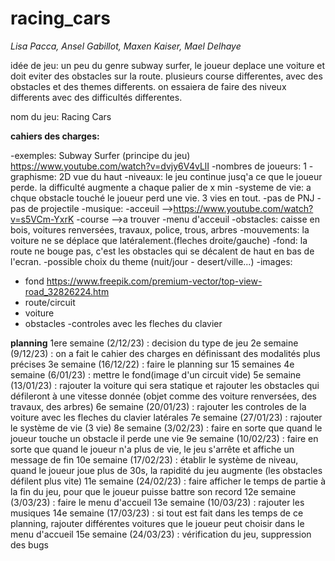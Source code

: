 # racing_cars

*Lisa Pacca, Ansel Gabillot, Maxen Kaiser, Mael Delhaye*

idée de jeu:
  un peu du genre subway surfer, le joueur deplace une voiture et doit eviter des obstacles sur la route. 
  plusieurs course differentes, avec des obstacles et des themes differents.
  on essaiera de faire des niveux differents avec des difficultés differentes. 
  
nom du jeu: Racing Cars 

**cahiers des charges:**

  -exemples: Subway Surfer (principe du jeu)  https://www.youtube.com/watch?v=dvjy6V4vLlI
  -nombres de joueurs: 1
  -graphisme: 2D vue du haut
  -niveaux: le jeu continue jusq'a ce que le joueur perde. la difficulté augmente a chaque palier de x min
  -systeme de vie: a chque obstacle touché le joueur perd une vie. 3 vies en tout. 
  -pas de PNJ
  -pas de projectile 
  -musique: 
    -acceuil -->https://www.youtube.com/watch?v=s5VCm-YxrK
   -course -->a trouver
  -menu d'acceuil
  -obstacles: caisse en bois, voitures renversées, travaux, police, trous, arbres
  -mouvements: la voiture ne se déplace que latéralement.(fleches droite/gauche)
  -fond:  la route ne bouge pas, c'est les obstacles qui se décalent de haut en bas de l'ecran. 
  -possible choix du theme (nuit/jour - desert/ville...)
  -images:
   - fond  https://www.freepik.com/premium-vector/top-view-road_32826224.htm
   - route/circuit
   - voiture
   - obstacles
  -controles avec les fleches du clavier

**planning**
1ere semaine (2/12/23) : decision du type de jeu
2e semaine (9/12/23) : on a fait le cahier des charges en définissant des modalités plus précises
3e semaine (16/12/22) : faire le planning sur 15 semaines 
4e semaine (6/01/23) : mettre le fond(image d'un circuit vide)
5e semaine (13/01/23) : rajouter la voiture qui sera statique et rajouter les obstacles qui défileront à une vitesse donnée (objet comme des voiture renversées, des travaux, des arbres)
6e semaine (20/01/23) : rajouter les controles de la voiture avec les fleches du clavier latérales
7e semaine (27/01/23) : rajouter le système de vie (3 vie)
8e semaine (3/02/23) : faire en sorte que quand le joueur touche un obstacle il perde une vie
9e semaine (10/02/23) : faire en sorte que quand le joueur n'a plus de vie, le jeu s'arrête et affiche un message de fin 
10e semaine (17/02/23) : établir le système de niveau, quand le joueur joue plus de 30s, la rapidité du jeu augmente (les obstacles défilent plus vite)
11e semaine (24/02/23) : faire afficher le temps de partie à la fin du jeu, pour que le joueur puisse battre son record
12e semaine (3/03/23) : faire le menu d'accueil 
13e semaine (10/03/23) : rajouter les musiques
14e semaine (17/03/23) : si tout est fait dans les temps de ce planning, rajouter différentes voitures que le joueur peut choisir dans le menu d'accueil
15e semaine (24/03/23) : vérification du jeu, suppression des bugs 

